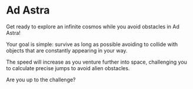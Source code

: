 # Ad Astra

Get ready to explore an infinite cosmos while you avoid obstacles in Ad Astra!

Your goal is simple: survive as long as possible avoiding to collide with objects that are constantly appearing in your way.


The speed will increase as you venture further into space, challenging you to calculate precise jumps to avoid alien obstacles.


Are you up to the challenge?

